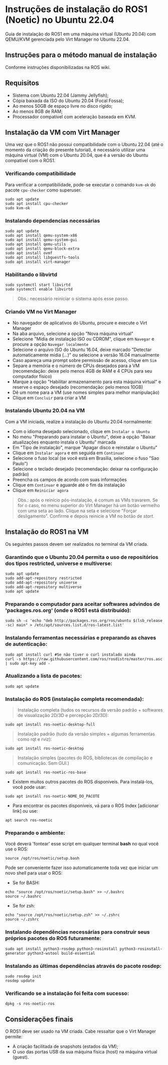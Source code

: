 # Instruções de instalação do ROS1 (Noetic) no Ubuntu 22.04

Guia de instalação do ROS1 em uma máquina virtual (Ubuntu 20.04) com QEMU/KVM gerenciada pelo Virt Manager no Ubuntu 22.04. 

## Instruções para o método manual de instalação

Conforme instruções disponibilizadas na ROS wiki.

## Requisitos

- Sistema com Ubuntu 22.04 (Jammy Jellyfish);
- Cópia baixada da ISO do Ubuntu 20.04 (Focal Fossa);
- Ao menos 50GB de espaço livre no disco rígido;
- Ao menos 8GB de RAM;
- Processador compatível com aceleração baseada em KVM.

## Instalação da VM com Virt Manager

Uma vez que o ROS1 não possui compatibilidade com o Ubuntu 22.04 (até o momento da criação do presente tutorial), é necessário utilizar uma máquina virtual (VM) com o Ubuntu 20.04, que é a versão do Ubuntu compatível com o ROS1.

### Verificando compatibilidade

Para verificar a compatibilidade, pode-se executar o comando `kvm-ok` do pacote `cpu-checker` como superuser.

```
sudo apt update
sudo apt install cpu-checker
sudo kvm-ok
```

### Instalando dependencias necessárias

```
sudo apt update
sudo apt install qemu-system-x86
sudo apt install qemu-system-gui
sudo apt install qemu-utils
sudo apt install qemu-block-extra
sudo apt install ovmf
sudo apt install libguestfs-tools
sudo apt install virt-manager
```

### Habilitando o libvirtd

```
sudo systemctl start libvirtd
sudo systemctl enable libvirtd
```

> Obs.: necessário reiniciar o sistema após esse passo.

### Criando VM no Virt Manager

- No navegador de aplicativos do Ubuntu, procure e execute o Virt Manager
- Na aba arquivo, selecione a opção "Nova máquina virtual"
- Selecione "Mídia de instalação ISO ou CDROM", clique em `Navegar` e procure a opção `Navegar localmente`
- Selecione o arquivo ISO do Ubuntu 16.04, deixe marcado "Detectar automaticamente mídia (...)" ou selecione a versão 16.04 manualmente
- Caso apareça uma prompt sobre permissão de acesso, clique em `Sim`
- Separe a memória e o número de CPUs desejados para a VM (recomendação: deixe pelo menos 4GB de RAM e 4 CPUs para seu computador físico)
- Marque a opção "Habilitar armazenamento para esta máquina virtual" e reserve o espaço desejado (recomendação: pelo menos 10GB)
- Dê um nome para a VM (use nomes simples para melhor manipulação)
- Clique em `Concluir` para criar a VM

### Instalando Ubuntu 20.04 na VM

Com a VM iniciada, realize a instalação do Ubuntu 20.04 normalmente:

- Com o idioma desejado selecionado, clique em `Instalar o Ubuntu`
- No menu "Preparando para instalar o Ubuntu", deixe a opção "Baixar atualizações enquanto instala o Ubuntu" marcada
- Em "Tipo de instalação", marque "Apagar disco e reinstalar o Ubuntu"
- Clique em `Instalar agora` e em seguida em `Continuar`
- Selecione o fuso local (se você está em Brasília, selecione o fuso "Sao Paulo")
- Selecione o teclado desejado (recomendação: deixar na configuração padrão)
- Preencha os campos de acordo com suas informações
- Clique em `Continuar` e aguarde até o fim da instalação
- Clique em `Reiniciar agora`

> Obs.: após o reinício pós-instalação, é comum as VMs travarem. Se for o caso, no menu superior do Virt Manager há um botão vermelho com uma seta ao lado. Clique na seta e selecione "Forçar desligamento". Confirme e depois reinicie a VM no botão de _start_.

## Instalação do ROS1 na VM

Os seguintes passos devem ser realizados no terminal da VM criada.

### Garantindo que o Ubuntu 20.04 permita o uso de repositórios dos tipos restricted, universe e multiverse:

```
sudo apt update
sudo add-apt-repository restricted
sudo add-apt-repository universe
sudo add-apt-repository multiverse
sudo apt update
```

### Preparando o computador para aceitar softwares advindos de 'packages.ros.org' (onde o ROS1 está distribuído):

```
sudo sh -c 'echo "deb http://packages.ros.org/ros/ubuntu $(lsb_release -sc) main" > /etc/apt/sources.list.d/ros-latest.list'
```

### Instalando ferramentas necessárias e preparando as chaves de autenticação:

```	
sudo apt install curl #Se não tiver o curl instalado ainda
curl -s https://raw.githubusercontent.com/ros/rosdistro/master/ros.asc | sudo apt-key add -
```

### Atualizando a lista de pacotes:

```	
sudo apt update
```

### Instalação do ROS (instalação completa recomendada):
	
> Instalação completa (tudos os recursos da versão padrão + softwares de visualização 2D/3D e percepção 2D/3D):

```	
sudo apt install ros-noetic-desktop-full
```

> Instalação padrão (tudo da versão simples + algumas ferramentas como rqt e rviz):

```
sudo apt install ros-noetic-desktop
```

> Instalação simples (pacotes do ROS, bibliotecas de compilação e comunicação. Sem GUI.)

```
sudo apt install ros-noetic-ros-base
```

* Existem muitos outros pacotes do ROS disponíveis. Para instalá-los, você pode usar:

```
sudo apt install ros-noetic-NOME_DO_PACOTE
```

* Para encontrar os pacotes disponíveis, vá para o ROS Index [adicionar link] ou use:

```
apt search ros-noetic
```

### Preparando o ambiente:
	
Você deverá 'fontear' esse script em qualquer terminal **bash** no qual você use o ROS:

```
source /opt/ros/noetic/setup.bash
```

Pode ser conveniente fazer isso automaticamente toda vez que iniciar um novo shell para usar o ROS:

* Se for BASH:

```
echo "source /opt/ros/noetic/setup.bash" >> ~/.bashrc
source ~/.bashrc
```
		
* Se for zsh:

```
echo "source /opt/ros/noetic/setup.zsh" >> ~/.zshrc
source ~/.zshrc
```

### Instalando dependências necessárias para construir seus próprios pacotes do ROS futuramente:
	
```
sudo apt install python3-rosdep python3-rosinstall python3-rosinstall-generator python3-wstool build-essential
```

### Instalando as últimas dependências através do pacote rosdep:

```	
sudo rosdep init
rosdep update
```

### Verificando se a instalação foi feita com sucesso:

```	
dpkg -s ros-noetic-ros
```

## Considerações finais

O ROS1 deve ser usado na VM criada. Cabe ressaltar que o Virt Manager permite:

- A criação facilitada de snapshots (estados da VM);
- O uso das portas USB da sua máquina física (host) na máquina virtual (guest).
